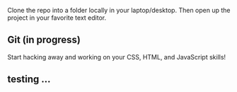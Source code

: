 
Clone the repo into a folder locally in your laptop/desktop. Then open
up the project in your favorite text editor.


## Git (in progress)



Start hacking away and working on your CSS, HTML, and JavaScript skills!

## testing ...
